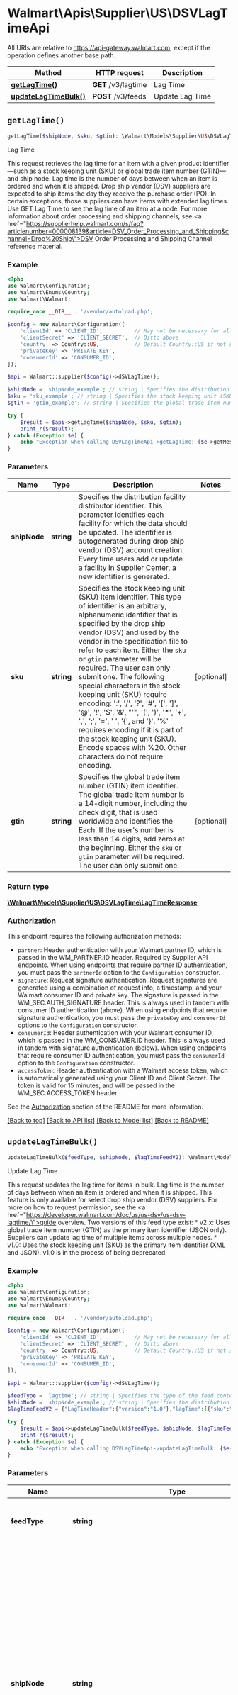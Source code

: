 # Walmart\Apis\Supplier\US\DSVLagTimeApi  
All URIs are relative to https://api-gateway.walmart.com, except if the operation defines another base path.

| Method | HTTP request | Description |
| ------------- | ------------- | ------------- |
| [**getLagTime()**](#getLagTime) | **GET** /v3/lagtime | Lag Time |
| [**updateLagTimeBulk()**](#updateLagTimeBulk) | **POST** /v3/feeds | Update Lag Time |


## `getLagTime()`

```php
getLagTime($shipNode, $sku, $gtin): \Walmart\Models\Supplier\US\DSVLagTime\LagTimeResponse
```
Lag Time

This request retrieves the lag time for an item with a given product identifier—such as a stock keeping unit (SKU) or global trade item number (GTIN)—and ship node. Lag time is the number of days between when an item is ordered and when it is shipped.  Drop ship vendor (DSV) suppliers are expected to ship items the day they receive the purchase order (PO). In certain exceptions, those suppliers can have items with extended lag times. Use GET Lag Time to see the lag time of an item at a node. For more information about order processing and shipping channels, see <a href=\"https://supplierhelp.walmart.com/s/faq?articlenumber=000008139&article=DSV_Order_Processing_and_Shipping&channel=Drop%20Ship\">DSV Order Processing and Shipping Channel reference material</a>.

### Example

```php
<?php
use Walmart\Configuration;
use Walmart\Enums\Country;
use Walmart\Walmart;

require_once __DIR__ . '/vendor/autoload.php';

$config = new Walmart\Configuration([
    'clientId' => 'CLIENT_ID',          // May not be necessary for all endpoints, particularly outside the US
    'clientSecret' => 'CLIENT_SECRET',  // Ditto above
    'country' => Country::US,           // Default Country::US if not set
    'privateKey' => 'PRIVATE_KEY',
    'consumerId' => 'CONSUMER_ID',
]);

$api = Walmart::supplier($config)->dSVLagTime();

$shipNode = 'shipNode_example'; // string | Specifies the distribution facility distributor identifier.   This parameter identifies each facility for which the data should be updated. The identifier is autogenerated during drop ship vendor (DSV) account creation. Every time users add or update a facility in Supplier Center, a new identifier is generated.
$sku = 'sku_example'; // string | Specifies the stock keeping unit (SKU) item identifier.   This type of identifier is an arbitrary, alphanumeric identifier that is specified by the drop ship vendor (DSV) and used by the vendor in the specification file to refer to each item.   Either the `sku` or `gtin` parameter will be required. The user can only submit one.   The following special characters in the stock keeping unit (SKU) require encoding: ':', '/', '?', '#', '[', ']', '@', '!', '$', '&', \"'\", '(', ')', '*', '+', ',', ';', '=', ' ', '{', and '}'. '%' requires encoding if it is part of the stock keeping unit (SKU). Encode spaces with %20. Other characters do not require encoding.
$gtin = 'gtin_example'; // string | Specifies the global trade item number (GTIN) item identifier.   The global trade item number is a 14-digit number, including the check digit, that is used worldwide and identifies the Each. If the user's number is less than 14 digits, add zeros at the beginning.   Either the `sku` or `gtin` parameter will be required. The user can only submit one.

try {
    $result = $api->getLagTime($shipNode, $sku, $gtin);
    print_r($result);
} catch (Exception $e) {
    echo "Exception when calling DSVLagTimeApi->getLagTime: {$e->getMessage()}\n";
}
```

### Parameters
| Name | Type | Description  | Notes |
| ------------- | ------------- | ------------- | ------------- |
| **shipNode** | **string**| Specifies the distribution facility distributor identifier.   This parameter identifies each facility for which the data should be updated. The identifier is autogenerated during drop ship vendor (DSV) account creation. Every time users add or update a facility in Supplier Center, a new identifier is generated. | |
| **sku** | **string**| Specifies the stock keeping unit (SKU) item identifier.   This type of identifier is an arbitrary, alphanumeric identifier that is specified by the drop ship vendor (DSV) and used by the vendor in the specification file to refer to each item.   Either the `sku` or `gtin` parameter will be required. The user can only submit one.   The following special characters in the stock keeping unit (SKU) require encoding: ':', '/', '?', '#', '[', ']', '@', '!', '$', '&', \"'\", '(', ')', '*', '+', ',', ';', '=', ' ', '{', and '}'. '%' requires encoding if it is part of the stock keeping unit (SKU). Encode spaces with %20. Other characters do not require encoding. | [optional] |
| **gtin** | **string**| Specifies the global trade item number (GTIN) item identifier.   The global trade item number is a 14-digit number, including the check digit, that is used worldwide and identifies the Each. If the user's number is less than 14 digits, add zeros at the beginning.   Either the `sku` or `gtin` parameter will be required. The user can only submit one. | [optional] |


### Return type

[**\Walmart\Models\Supplier\US\DSVLagTime\LagTimeResponse**](../../../Models/Supplier/US/DSVLagTime/LagTimeResponse.md)

### Authorization

This endpoint requires the following authorization methods:

* `partner`: Header authentication with your Walmart partner ID, which is passed in the WM_PARTNER.ID header. Required by Supplier API endpoints. When using endpoints that require partner ID authentication, you must pass the `partnerId` option to the `Configuration` constructor.
* `signature`: Request signature authentication. Request signatures are generated using a combination of request info, a timestamp, and your Walmart consumer ID and private key. The signature is passed in the WM_SEC.AUTH_SIGNATURE header. This is always used in tandem with consumer ID authentication (above). When using endpoints that require signature authentication, you must pass the `privateKey` and `consumerId` options to the `Configuration` constructor.
* `consumerId`: Header authentication with your Walmart consumer ID, which is passed in the WM_CONSUMER.ID header. This is always used in tandem with signature authentication (below). When using endpoints that require consumer ID authentication, you must pass the `consumerId` option to the `Configuration` constructor.
* `accessToken`: Header authentication with a Walmart access token, which is automatically generated using your Client ID and Client Secret. The token is valid for 15 minutes, and will be passed in the WM_SEC.ACCESS_TOKEN header

See the [Authorization](../../../../README.md#authorization) section of the README for more information.


[[Back to top]](#) [[Back to API list]](../../../../README.md#supported-apis)
[[Back to Model list]](../../../Models/Supplier/US)
[[Back to README]](../../../../README.md)

## `updateLagTimeBulk()`

```php
updateLagTimeBulk($feedType, $shipNode, $lagTimeFeedV2): \Walmart\Models\Supplier\US\DSVLagTime\FeedId
```
Update Lag Time

This request updates the lag time for items in bulk. Lag time is the number of days between when an item is ordered and when it is shipped. This feature is only available for select drop ship vendor (DSV) suppliers. For more on how to request permission, see the <a href=\"https://developer.walmart.com/doc/us/us-dsv/us-dsv-lagtime/\">guide overview</a>.  Two versions of this feed type exist: * v2.x: Uses global trade item number (GTIN) as the primary item identifier (JSON only). Suppliers can update lag time of multiple items across multiple nodes. * v1.0: Uses the stock keeping unit (SKU) as the primary item identifier (XML and JSON). v1.0 is in the process of being deprecated.

### Example

```php
<?php
use Walmart\Configuration;
use Walmart\Enums\Country;
use Walmart\Walmart;

require_once __DIR__ . '/vendor/autoload.php';

$config = new Walmart\Configuration([
    'clientId' => 'CLIENT_ID',          // May not be necessary for all endpoints, particularly outside the US
    'clientSecret' => 'CLIENT_SECRET',  // Ditto above
    'country' => Country::US,           // Default Country::US if not set
    'privateKey' => 'PRIVATE_KEY',
    'consumerId' => 'CONSUMER_ID',
]);

$api = Walmart::supplier($config)->dSVLagTime();

$feedType = 'lagtime'; // string | Specifies the type of the feed content.   Use `lagtime` for this API.
$shipNode = 'shipNode_example'; // string | Specifies the distribution facility distributor identifier.   This parameter is used in v1.0 and not used in v2.x.    This parameter identifies each facility from which the inventory is requested. The identifier is autogenerated during drop ship vendor (DSV) account creation. Every time users add or update a facility in Supplier Center, a new identifier is generated.
$lagTimeFeedV2 = {"LagTimeHeader":{"version":"1.0"},"lagTime":[{"sku":"30348_KFTest","fulfillmentLagTime":"1"}]}; // \Walmart\Models\Supplier\US\DSVLagTime\LagTimeFeedV2 | File fields

try {
    $result = $api->updateLagTimeBulk($feedType, $shipNode, $lagTimeFeedV2);
    print_r($result);
} catch (Exception $e) {
    echo "Exception when calling DSVLagTimeApi->updateLagTimeBulk: {$e->getMessage()}\n";
}
```

### Parameters
| Name | Type | Description  | Notes |
| ------------- | ------------- | ------------- | ------------- |
| **feedType** | **string**| Specifies the type of the feed content.   Use `lagtime` for this API. | [default to 'lagtime'] |
| **shipNode** | **string**| Specifies the distribution facility distributor identifier.   This parameter is used in v1.0 and not used in v2.x.    This parameter identifies each facility from which the inventory is requested. The identifier is autogenerated during drop ship vendor (DSV) account creation. Every time users add or update a facility in Supplier Center, a new identifier is generated. | |
| **lagTimeFeedV2** | [**\Walmart\Models\Supplier\US\DSVLagTime\LagTimeFeedV2**](../../../Models/Supplier/US/DSVLagTime/LagTimeFeedV2.md)| File fields | |


### Return type

[**\Walmart\Models\Supplier\US\DSVLagTime\FeedId**](../../../Models/Supplier/US/DSVLagTime/FeedId.md)

### Authorization

This endpoint requires the following authorization methods:

* `partner`: Header authentication with your Walmart partner ID, which is passed in the WM_PARTNER.ID header. Required by Supplier API endpoints. When using endpoints that require partner ID authentication, you must pass the `partnerId` option to the `Configuration` constructor.
* `signature`: Request signature authentication. Request signatures are generated using a combination of request info, a timestamp, and your Walmart consumer ID and private key. The signature is passed in the WM_SEC.AUTH_SIGNATURE header. This is always used in tandem with consumer ID authentication (above). When using endpoints that require signature authentication, you must pass the `privateKey` and `consumerId` options to the `Configuration` constructor.
* `consumerId`: Header authentication with your Walmart consumer ID, which is passed in the WM_CONSUMER.ID header. This is always used in tandem with signature authentication (below). When using endpoints that require consumer ID authentication, you must pass the `consumerId` option to the `Configuration` constructor.
* `accessToken`: Header authentication with a Walmart access token, which is automatically generated using your Client ID and Client Secret. The token is valid for 15 minutes, and will be passed in the WM_SEC.ACCESS_TOKEN header

See the [Authorization](../../../../README.md#authorization) section of the README for more information.


[[Back to top]](#) [[Back to API list]](../../../../README.md#supported-apis)
[[Back to Model list]](../../../Models/Supplier/US)
[[Back to README]](../../../../README.md)
